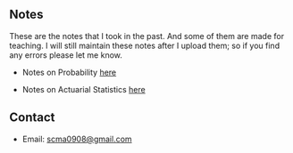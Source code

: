 ## Notes
These are the notes that I took in the past. And some of them are made for teaching. I will still maintain these notes after I upload them; so if you find any errors please let me know.    

* Notes on Probability [here](./notes/Prob.pdf)

* Notes on Actuarial Statistics [here](./notes/Actuarial.pdf)



## Contact

* Email: scma0908@gmail.com
